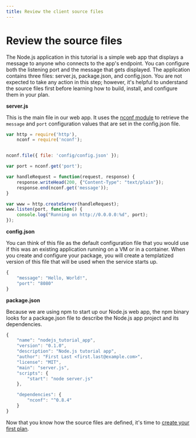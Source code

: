 ```yaml
---
title: Review the client source files
---
```


# Review the source files
The Node.js application in this tutorial is a simple web app that displays a message to anyone who connects to the app's endpoint. You can configure both the listening port and the message that gets displayed. The application contains three files: server.js, package.json, and config.json. You are not expected to take any action in this step; however, it's helpful to understand the source files first before learning how to build, install, and configure them in your plan.

**server.js**

This is the main file in our web app. It uses the [nconf module](https://github.com/indexzero/nconf) to retrieve the `message` and `port` configuration values that are set in the config.json file.  

~~~ javascript
var http = require('http'),
    nconf = require('nconf');


nconf.file({ file: 'config/config.json' });

var port = nconf.get('port');

var handleRequest = function(request, response) {
    response.writeHead(200, {"Content-Type": "text/plain"});
    response.end(nconf.get('message'));    
}

var www = http.createServer(handleRequest);
www.listen(port, function() {
    console.log("Running on http://0.0.0.0:%d", port);  
});
~~~

**config.json**

You can think of this file as the default configuration file that you would use if this was an existing application running on a VM or in a container. When you create and configure your package, you will create a templatized version of this file that will be used when the service starts up.

~~~ javascript
{
    "message": "Hello, World!",
    "port": "8080"
}
~~~

**package.json**

Because we are using npm to start up our Node.js web app, the npm binary looks for a package.json file to describe the Node.js app project and its dependencies.

~~~ javascript
{
    "name": "nodejs_tutorial_app",
    "version": "0.1.0",
    "description": "Node.js tutorial app",
    "author": "First Last <first.last@example.com>",
    "license": "MIT",
    "main": "server.js",
    "scripts": {
        "start": "node server.js"
    },

    "dependencies": {
    	"nconf": "^0.8.4"
    }
}
~~~

Now that you know how the source files are defined, it's time to [create your first plan](/tutorials/getting-started-create-plan).   
